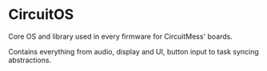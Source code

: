# CircuitOS
Core OS and library used in every firmware for CircuitMess' boards.

Contains everything from audio, display and UI, button input to task syncing abstractions.

